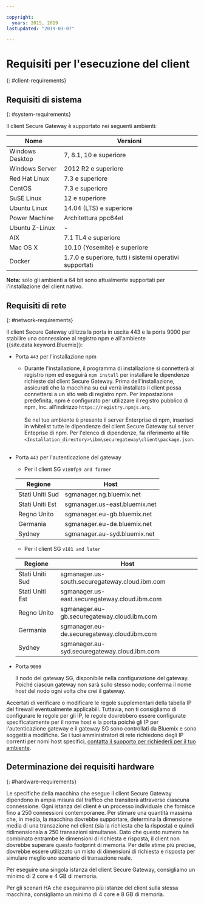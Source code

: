 ```yaml
---

copyright:
  years: 2015, 2019
lastupdated: "2019-03-07"

---
```


# Requisiti per l'esecuzione del client
{: #client-requirements}

## Requisiti di sistema
{: #system-requirements}

Il client Secure Gateway è supportato nei seguenti ambienti:

| Nome | Versioni          |
| ------------- | ----------- |
| Windows Desktop | 7, 8.1, 10 e superiore |
| Windows Server | 2012 R2 e superiore |
| Red Hat Linux | 7.3 e superiore |
| CentOS | 7.3 e superiore |
| SuSE Linux | 12 e superiore |
| Ubuntu Linux | 14.04 (LTS) e superiore |
| Power Machine | Architettura ppc64el |
| Ubuntu Z-Linux | - |
| AIX | 7.1 TL4 e superiore |
| Mac OS X | 10.10 (Yosemite) e superiore |
| Docker | 1.7.0 e superiore, tutti i sistemi operativi supportati |

<b>Nota:</b> solo gli ambienti a 64 bit sono attualmente supportati per l'installazione del client nativo.

## Requisiti di rete
{: #network-requirements}

Il client Secure Gateway utilizza la porta in uscita 443 e la porta 9000 per stabilire una connessione al registro npm e all'ambiente {{site.data.keyword.Bluemix}}:
- Porta `443` per l'installazione npm
  - Durante l'installazione, il programma di installazione si connetterà al registro npm ed eseguirà `npm install` per installare le dipendenze richieste dal client Secure Gateway. Prima dell'installazione, assicurati che la macchina su cui verrà installato il client possa connettersi a un sito web di registro npm. Per impostazione predefinita, npm è configurato per utilizzare il registro pubblico di npm, Inc. all'indirizzo `https://registry.npmjs.org`. <br><br>
Se nel tuo ambiente è presente il server Enterprise di npm, inserisci in whitelist tutte le dipendenze del client Secure Gateway sul server Enteprise di npm. Per l'elenco di dipendenze, fai riferimento al file `<Installation_directory>\ibm\securegateway\client\package.json`.<br><br>

- Porta `443` per l'autenticazione del gateway
  - Per il client SG `v180fp9 and former`


  | Regione  | Host  |
  | --  | --  |
  | Stati Uniti Sud  | sgmanager.ng.bluemix.net  |
  | Stati Uniti Est  | sgmanager.us-east.bluemix.net  |
  | Regno Unito  | sgmanager.eu-gb.bluemix.net  |
  | Germania  | sgmanager.eu-de.bluemix.net  |
  | Sydney  | sgmanager.au-syd.bluemix.net  |

  - Per il client SG `v181 and later`
  
  
  | Regione  | Host  |
  | --  | --  |
  | Stati Uniti Sud  | sgmanager.us-south.securegateway.cloud.ibm.com  |
  | Stati Uniti Est  | sgmanager.us-east.securegateway.cloud.ibm.com  |
  | Regno Unito  | sgmanager.eu-gb.securegateway.cloud.ibm.com  |
  | Germania  | sgmanager.eu-de.securegateway.cloud.ibm.com  |
  | Sydney  | sgmanager.au-syd.securegateway.cloud.ibm.com  |

- Porta `9000`

  Il nodo del gateway SG, disponibile nella configurazione del gateway. Poiché ciascun gateway non sarà sullo stesso nodo; conferma il nome host del nodo ogni volta che crei il gateway.


Accertati di verificare o modificare le regole supplementari della tabella IP del firewall eventualmente applicabili. Tuttavia, non ti consigliamo di configurare le regole per gli IP, le regole dovrebbero essere configurate specificatamente per il nome host e la porta poiché gli IP per l'autenticazione gateway e il gateway SG sono controllati da Bluemix e sono soggetti a modifiche. Se i tuoi amministratori di rete richiedono degli IP correnti per nomi host specifici, [contatta il supporto per richiederli per il tuo ambiente](/docs/services/SecureGateway?topic=securegateway-troubleshooting#getting-help-and-support).


## Determinazione dei requisiti hardware
{: #hardware-requirements}

Le specifiche della macchina che esegue il client Secure Gateway dipendono in ampia misura dal traffico che transiterà attraverso ciascuna connessione.  Ogni istanza del client è un processo individuale che fornisce fino a 250 connessioni contemporanee.  Per stimare una quantità massima che, in media, la macchina dovrebbe supportare, determina la dimensione media di una transazione nel client (sia la richiesta che la risposta) e quindi ridimensionala a 250 transazioni simultanee.  Dato che questo numero ha combinato entrambe le dimensioni di richiesta e risposta, il client non dovrebbe superare questo footprint di memoria.  Per delle stime più precise, dovrebbe essere utilizzato un misto di dimensioni di richiesta e risposta per simulare meglio uno scenario di transazione reale.

Per eseguire una singola istanza del client Secure Gateway, consigliamo un minimo di 2 core e 4 GB di memoria.

Per gli scenari HA che eseguiranno più istanze del client sulla stessa macchina, consigliamo un minimo di 4 core e 8 GB di memoria.
